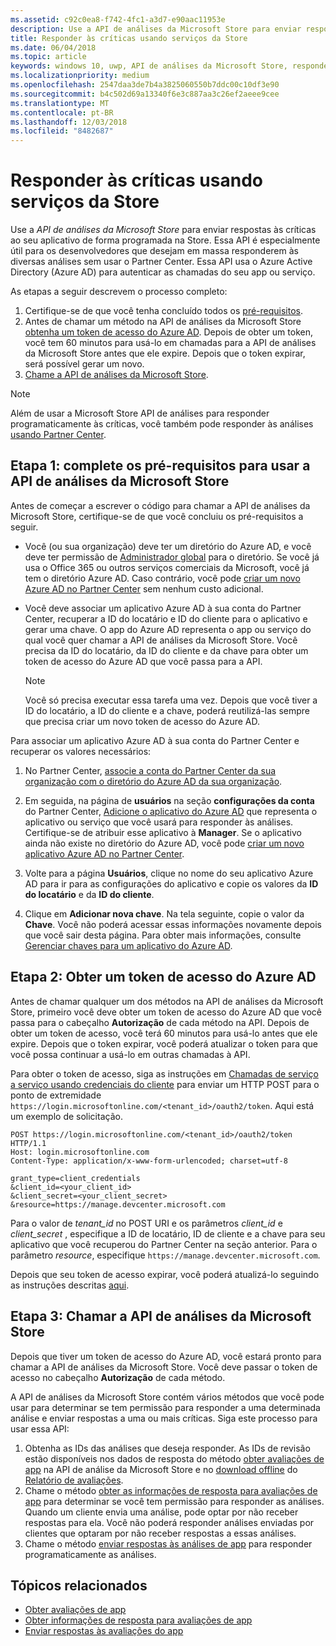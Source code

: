 ```yaml
---
ms.assetid: c92c0ea8-f742-4fc1-a3d7-e90aac11953e
description: Use a API de análises da Microsoft Store para enviar respostas programaticamente às críticas do seu app na Store.
title: Responder às críticas usando serviços da Store
ms.date: 06/04/2018
ms.topic: article
keywords: windows 10, uwp, API de análises da Microsoft Store, responder às análises
ms.localizationpriority: medium
ms.openlocfilehash: 2547daa3de7b4a3825060550b7ddc00c10df3e90
ms.sourcegitcommit: b4c502d69a13340f6e3c887aa3c26ef2aeee9cee
ms.translationtype: MT
ms.contentlocale: pt-BR
ms.lasthandoff: 12/03/2018
ms.locfileid: "8482687"
---
```

# <a name="respond-to-reviews-using-store-services"></a>Responder às críticas usando serviços da Store

Use a *API de análises da Microsoft Store* para enviar respostas às críticas ao seu aplicativo de forma programada na Store. Essa API é especialmente útil para os desenvolvedores que desejam em massa responderem às diversas análises sem usar o Partner Center. Essa API usa o Azure Active Directory (Azure AD) para autenticar as chamadas do seu app ou serviço.

As etapas a seguir descrevem o processo completo:

1.  Certifique-se de que você tenha concluído todos os [pré-requisitos](#prerequisites).
2.  Antes de chamar um método na API de análises da Microsoft Store [obtenha um token de acesso do Azure AD](#obtain-an-azure-ad-access-token). Depois de obter um token, você tem 60 minutos para usá-lo em chamadas para a API de análises da Microsoft Store antes que ele expire. Depois que o token expirar, será possível gerar um novo.
3.  [Chame a API de análises da Microsoft Store](#call-the-windows-store-reviews-api).

> [!NOTE]
> Além de usar a Microsoft Store API de análises para responder programaticamente às críticas, você também pode responder às análises [usando Partner Center](../publish/respond-to-customer-reviews.md).

<span id="prerequisites" />

## <a name="step-1-complete-prerequisites-for-using-the-microsoft-store-reviews-api"></a>Etapa 1: complete os pré-requisitos para usar a API de análises da Microsoft Store

Antes de começar a escrever o código para chamar a API de análises da Microsoft Store, certifique-se de que você concluiu os pré-requisitos a seguir.

* Você (ou sua organização) deve ter um diretório do Azure AD, e você deve ter permissão de [Administrador global](http://go.microsoft.com/fwlink/?LinkId=746654) para o diretório. Se você já usa o Office 365 ou outros serviços comerciais da Microsoft, você já tem o diretório Azure AD. Caso contrário, você pode [criar um novo Azure AD no Partner Center](../publish/associate-azure-ad-with-dev-center.md#create-a-brand-new-azure-ad-to-associate-with-your-partner-center-account) sem nenhum custo adicional.

* Você deve associar um aplicativo Azure AD à sua conta do Partner Center, recuperar a ID do locatário e ID do cliente para o aplicativo e gerar uma chave. O app do Azure AD representa o app ou serviço do qual você quer chamar a API de análises da Microsoft Store. Você precisa da ID do locatário, da ID do cliente e da chave para obter um token de acesso do Azure AD que você passa para a API.
    > [!NOTE]
    > Você só precisa executar essa tarefa uma vez. Depois que você tiver a ID do locatário, a ID do cliente e a chave, poderá reutilizá-las sempre que precisa criar um novo token de acesso do Azure AD.

Para associar um aplicativo Azure AD à sua conta do Partner Center e recuperar os valores necessários:

1.  No Partner Center, [associe a conta do Partner Center da sua organização com o diretório do Azure AD da sua organização](../publish/associate-azure-ad-with-dev-center.md).

2.  Em seguida, na página de **usuários** na seção **configurações da conta** do Partner Center, [Adicione o aplicativo do Azure AD](../publish/add-users-groups-and-azure-ad-applications.md#add-azure-ad-applications-to-your-partner-center-account) que representa o aplicativo ou serviço que você usará para responder às análises. Certifique-se de atribuir esse aplicativo à **Manager**. Se o aplicativo ainda não existe no diretório do Azure AD, você pode [criar um novo aplicativo Azure AD no Partner Center](../publish/add-users-groups-and-azure-ad-applications.md#create-a-new-azure-ad-application-account-in-your-organizations-directory-and-add-it-to-your-partner-center-account). 

3.  Volte para a página **Usuários**, clique no nome do seu aplicativo Azure AD para ir para as configurações do aplicativo e copie os valores da **ID do locatário** e da **ID do cliente**.

4. Clique em **Adicionar nova chave**. Na tela seguinte, copie o valor da **Chave**. Você não poderá acessar essas informações novamente depois que você sair desta página. Para obter mais informações, consulte [Gerenciar chaves para um aplicativo do Azure AD](../publish/add-users-groups-and-azure-ad-applications.md#manage-keys).

<span id="obtain-an-azure-ad-access-token" />

## <a name="step-2-obtain-an-azure-ad-access-token"></a>Etapa 2: Obter um token de acesso do Azure AD

Antes de chamar qualquer um dos métodos na API de análises da Microsoft Store, primeiro você deve obter um token de acesso do Azure AD que você passa para o cabeçalho **Autorização** de cada método na API. Depois de obter um token de acesso, você terá 60 minutos para usá-lo antes que ele expire. Depois que o token expirar, você poderá atualizar o token para que você possa continuar a usá-lo em outras chamadas à API.

Para obter o token de acesso, siga as instruções em [Chamadas de serviço a serviço usando credenciais do cliente](https://azure.microsoft.com/documentation/articles/active-directory-protocols-oauth-service-to-service/) para enviar um HTTP POST para o ponto de extremidade ```https://login.microsoftonline.com/<tenant_id>/oauth2/token```. Aqui está um exemplo de solicitação.

```syntax
POST https://login.microsoftonline.com/<tenant_id>/oauth2/token HTTP/1.1
Host: login.microsoftonline.com
Content-Type: application/x-www-form-urlencoded; charset=utf-8

grant_type=client_credentials
&client_id=<your_client_id>
&client_secret=<your_client_secret>
&resource=https://manage.devcenter.microsoft.com
```

Para o valor de *tenant\_id* no POST URI e os parâmetros *client\_id* e *client\_secret* , especifique a ID de locatário, ID de cliente e a chave para seu aplicativo que você recuperou do Partner Center na seção anterior. Para o parâmetro *resource*, especifique ```https://manage.devcenter.microsoft.com```.

Depois que seu token de acesso expirar, você poderá atualizá-lo seguindo as instruções descritas [aqui](https://azure.microsoft.com/documentation/articles/active-directory-protocols-oauth-code/#refreshing-the-access-tokens).

<span id="call-the-windows-store-reviews-api" />

## <a name="step-3-call-the-microsoft-store-reviews-api"></a>Etapa 3: Chamar a API de análises da Microsoft Store

Depois que tiver um token de acesso do Azure AD, você estará pronto para chamar a API de análises da Microsoft Store. Você deve passar o token de acesso no cabeçalho **Autorização** de cada método.

A API de análises da Microsoft Store contém vários métodos que você pode usar para determinar se tem permissão para responder a uma determinada análise e enviar respostas a uma ou mais críticas. Siga este processo para usar essa API:

1. Obtenha as IDs das análises que deseja responder. As IDs de revisão estão disponíveis nos dados de resposta do método [obter avaliações de app](get-app-reviews.md) na API de análise da Microsoft Store e no [download offline](../publish/download-analytic-reports.md) do [Relatório de avaliações](../publish/reviews-report.md).
2. Chame o método [obter as informações de resposta para avaliações de app](get-response-info-for-app-reviews.md) para determinar se você tem permissão para responder as análises. Quando um cliente envia uma análise, pode optar por não receber respostas para ela. Você não poderá responder análises enviadas por clientes que optaram por não receber respostas a essas análises.
3. Chame o método [enviar respostas às análises de app](submit-responses-to-app-reviews.md) para responder programaticamente as análises.


## <a name="related-topics"></a>Tópicos relacionados

* [Obter avaliações de app](get-app-reviews.md)
* [Obter informações de resposta para avaliações de app](get-response-info-for-app-reviews.md)
* [Enviar respostas às avaliações do app](submit-responses-to-app-reviews.md)

 
